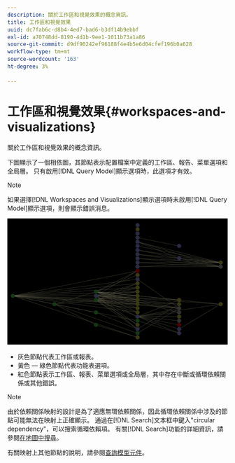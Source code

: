 ```yaml
---
description: 關於工作區和視覺效果的概念資訊。
title: 工作區和視覺效果
uuid: dc7fab6c-d8b4-4ed7-bad6-b3df14b9ebbf
exl-id: a70748dd-8190-4d1b-9ee1-1011b73a1a86
source-git-commit: d9df90242ef96188f4e4b5e6d04cfef196b0a628
workflow-type: tm+mt
source-wordcount: '163'
ht-degree: 3%

---
```


# 工作區和視覺效果{#workspaces-and-visualizations}

關於工作區和視覺效果的概念資訊。

下圖顯示了一個相依圖，其節點表示配置檔案中定義的工作區、報告、菜單選項和全局層。 只有啟用[!DNL Query Model]顯示選項時，此選項才有效。

>[!NOTE]
>
>如果選擇[!DNL Workspaces and Visualizations]顯示選項時未啟用[!DNL Query Model]顯示選項，則會顯示錯誤消息。

![](assets/vis_DependencyMap_QueryModelandWorkspaces.png)

* 灰色節點代表工作區或報表。
* 黃色 — 綠色節點代表功能表選項。
* 紅色節點表示工作區、報表、菜單選項或全局層，其中存在中斷或循環依賴關係或其他錯誤。

>[!NOTE]
>
>由於依賴關係映射的設計是為了適應無環依賴關係，因此循環依賴關係中涉及的節點可能無法在映射上正確顯示。 通過在[!DNL Search]文本框中鍵入&quot;circular dependency&quot;，可以搜索循環依賴項。 有關[!DNL Search]功能的詳細資訊，請參閱[在地圖中搜尋](../../../../../home/c-get-started/c-admin-intrf/c-dataset-mgrs/c-dep-maps/t-srch-map.md#task-a1e7065a538d46c78a7d28676d880dfb)。

有關映射上其他節點的說明，請參閱[查詢模型元件](../../../../../home/c-get-started/c-admin-intrf/c-dataset-mgrs/c-dep-maps/c-qry-mod-comp.md#concept-32c6dadd32f74179b026c7e96d47710f)。
